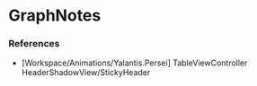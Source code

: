 # GraphNotes
### References
- [Workspace/Animations/Yalantis.Persei] TableViewController HeaderShadowView/StickyHeader
